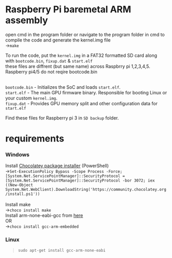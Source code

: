 # Raspberry Pi baremetal ARM assembly

open cmd in the program folder or navigate to the program folder in cmd
to compile the code and generate the kernel.img file <br>
->``make``

To run the code, put the `kernel.img` in a FAT32 formatted SD card along with `bootcode.bin`, `fixup.dat` & `start.elf`
<br>these files are diffrent (but same name) across Raspbrry pi 1,2,3,4,5. Raspberry pi4/5 do not reqire bootcode.bin

<br>`bootcode.bin` - Initializes the SoC and loads `start.elf`.
<br>`start.elf` -	The main GPU firmware binary. Responsible for booting Linux or your custom `kernel.img`.
<br>`fixup.dat` -	Provides GPU memory split and other configuration data for `start.elf`

Find these files for Raspberry pi 3 in `SD backup` folder.

# requirements
### Windows
Install [Chocolatey package installer](https://chocolatey.org/install) (PowerShell)
<br>
->`Set-ExecutionPolicy Bypass -Scope Process -Force; [System.Net.ServicePointManager]::SecurityProtocol = [System.Net.ServicePointManager]::SecurityProtocol -bor 3072; iex ((New-Object System.Net.WebClient).DownloadString('https://community.chocolatey.org/install.ps1'))`
<br><br>Install make
<br>
->`choco install make`
<br>Install arm-none-eabi-gcc from [here](https://developer.arm.com/downloads/-/gnu-rm)
<br>               OR
<br>
->`choco install gcc-arm-embedded`

### Linux
>`sudo apt-get install gcc-arm-none-eabi`
